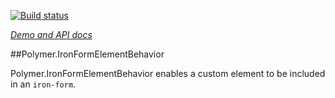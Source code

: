 
<!---

This README is automatically generated from the comments in these files:
iron-form-element-behavior.html

Edit those files, and our readme bot will duplicate them over here!
Edit this file, and the bot will squash your changes :)

The bot does some handling of markdown. Please file a bug if it does the wrong
thing! https://github.com/PolymerLabs/tedium/issues

-->

[![Build status](https://travis-ci.org/PolymerElements/iron-form-element-behavior.svg?branch=master)](https://travis-ci.org/PolymerElements/iron-form-element-behavior)

_[Demo and API docs](https://elements.polymer-project.org/elements/iron-form-element-behavior)_


##Polymer.IronFormElementBehavior

  Polymer.IronFormElementBehavior enables a custom element to be included
  in an `iron-form`.


